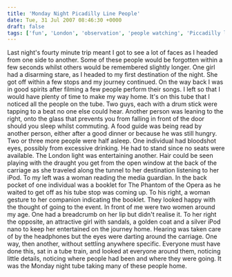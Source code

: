 ```yaml
---
title: 'Monday Night Picadilly Line People'
date: Tue, 31 Jul 2007 08:46:30 +0000
draft: false
tags: ['fun', 'London', 'observation', 'people watching', 'Piccadilly line', 'tube travel']
---
```


Last night's fourty minute trip meant I got to see a lot of faces as I headed from one side to another. Some of these people would be forgotten within a few seconds whilst others would be remembered slightly longer. One girl had a disarming stare, as I headed to my first destination of the night. She got off within a few stops and my journey continued. On the way back I was in good spirits after filming a few people perform their songs. I left so that I would have plenty of time to make my way home. It's on this tube that I noticed all the people on the tube. Two guys, each with a drum stick were tapping to a beat no one else could hear. Another person was leaning to the right, onto the glass that prevents you from falling in front of the door should you sleep whilst commuting. A food guide was being read by another person, either after a good dinner or because he was still hungry. Two or three more people were half asleep. One individual had bloodshot eyes, possibly from excessive drinking. He had to stand since no seats were available. The London light was entertaining another. Hair could be seen playing with the draught you get from the open window at the back of the carriage as she traveled along the tunnel to her destination listening to her iPod. To my left was a woman reading the media guardian. In the back pocket of one individual was a booklet for The Phantom of the Opera as he waited to get off as his tube stop was coming up. To his right, a woman gesture to her companion indicating the booklet. They looked happy with the thought of going to the event. In front of me were two women around my age. One had a breadcrumb on her lip but didn't realise it. To her right the opposite, an attractive girl with sandals, a golden coat and a silver iPod nano to keep her entertained on the journey home. Hearing was taken care of by the headphones but the eyes were darting around the carriage. One way, then another, without settling anywhere specific. Everyone must have done this, sat in a tube train, and looked at everyone around them, noticing little details, noticing where people had been and where they were going. It was the Monday night tube taking many of these people home.